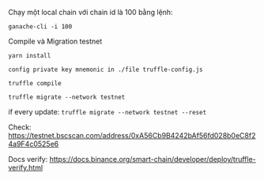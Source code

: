 Chạy một local chain với chain id là 100 bằng lệnh:

```ganache-cli -i 100```

Compile và Migration testnet

```yarn install```

```config private key mnemonic in ./file truffle-config.js```

```truffle compile```

```truffle migrate --network testnet```

if every update:  ```truffle migrate --network testnet --reset```


Check: https://testnet.bscscan.com/address/0xA56Cb9B4242bAf56fd028b0eC8f24a9F4c0525e6

Docs verify: https://docs.binance.org/smart-chain/developer/deploy/truffle-verify.html
